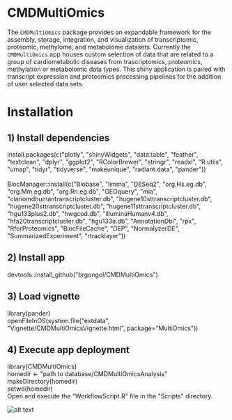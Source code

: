 # CMDMultiOmics

The `CMDMultiOmics` package provides an expandable framework for the assembly, storage, integration, and visualization of transcriptomic, proteomic, methylome, and metabolome datasets. Currently the `CMDMultiOmics` app houses custom selection of data that are related to a group of cardiometabolic diseases from trascriptomics, proteomics, methylation or metabolomic data types. This shiny application is paired with transcript expression and proteomics processing pipelines for the addition of user selected data sets. 

# Installation

## 1) Install dependencies
install.packages(c("plotly", "shinyWidgets", "data.table", "feather", "textclean", "dplyr", "ggplot2", "RColorBrewer", "stringr", "readxl", "R.utils", "umap", "tidyr", "tidyverse", "makeunique", "radiant.data", "pander")) <br> 
 <br> 
BiocManager::install(c("Biobase", "limma", "DESeq2", "org.Hs.eg.db", "org.Mm.eg.db", "org.Rn.eg.db", "GEOquery", "mia", "clariomdhumantranscriptcluster.db", "hugene10sttranscriptcluster.db", "hugene20sttranscriptcluster.db", "hugene11sttranscriptcluster.db", "hgu133plus2.db", "hwgcod.db", "illuminaHumanv4.db", "hta20transcriptcluster.db", "hgu133a.db", "AnnotationDbi", "rpx", "RforProteomics", "BiocFileCache", "DEP", "NormalyzerDE", "SummarizedExperiment", "rtracklayer")) <br> 

## 2) Install app
devtools::install_github("brgongol/CMDMultiOmics") <br> 

## 3) Load vignette
library(pander) <br>
openFileInOS(system.file("extdata", "Vignette/CMDMultiOmicsVignette.html", package="MultiOmics")) <br>

## 4) Execute app deployment
library(CMDMultiOmics) <br> 
homedir <- "path to database/CMDMultiOmicsAnalysis" <br> 
makeDirectory(homedir) <br> 
setwd(homedir) <br> 
Open and execute the "WorkflowScript.R" file in the "Scripts" directory. <br> 




![alt text](https://github.com/brgongol/CMDMultiOmics/images/image.jpg?raw=true)










